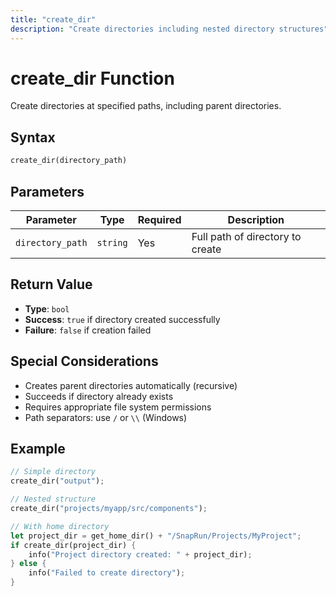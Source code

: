 ```yaml
---
title: "create_dir"
description: "Create directories including nested directory structures"
---
```


# create_dir Function

Create directories at specified paths, including parent directories.

## Syntax

```rust
create_dir(directory_path)
```

## Parameters

| Parameter | Type | Required | Description |
|-----------|------|----------|-------------|
| `directory_path` | `string` | Yes | Full path of directory to create |

## Return Value

- **Type**: `bool`
- **Success**: `true` if directory created successfully
- **Failure**: `false` if creation failed

## Special Considerations

- Creates parent directories automatically (recursive)
- Succeeds if directory already exists
- Requires appropriate file system permissions
- Path separators: use `/` or `\\` (Windows)

## Example

```rust
// Simple directory
create_dir("output");

// Nested structure
create_dir("projects/myapp/src/components");

// With home directory
let project_dir = get_home_dir() + "/SnapRun/Projects/MyProject";
if create_dir(project_dir) {
    info("Project directory created: " + project_dir);
} else {
    info("Failed to create directory");
}
```


